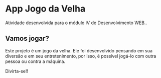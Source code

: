 # App Jogo da Velha

Atividade desenvolvida para o módulo IV de Desenvolvimento WEB..

## Vamos jogar?

Este projeto é um jogo da velha. Ele foi desenvolvido pensando em sua diversão e em seu entretenimento, por isso, é possível jogá-lo com outra pessoa ou contra a máquina.

Divirta-se!!

